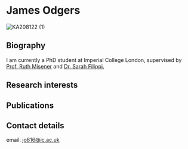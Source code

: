 # James Odgers
![KA208122 (1)](https://user-images.githubusercontent.com/35336532/196725414-837f5d76-5b47-463b-a515-cbb07aab1563.jpg)


## Biography 

I am currently a PhD student at Imperial College London, supervised by [Prof. Ruth Misener](https://www.imperial.ac.uk/people/r.misener) and [Dr. Sarah Filippi.](https://www.imperial.ac.uk/people/s.filippi)
## Research interests

## Publications 

## Contact details 

email: jo816@ic.ac.uk

